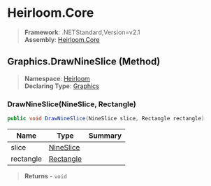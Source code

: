 # Heirloom.Core

> **Framework**: .NETStandard,Version=v2.1  
> **Assembly**: [Heirloom.Core][0]

## Graphics.DrawNineSlice (Method)

> **Namespace**: [Heirloom][0]  
> **Declaring Type**: [Graphics][1]

### DrawNineSlice(NineSlice, Rectangle)

```cs
public void DrawNineSlice(NineSlice slice, Rectangle rectangle)
```

| Name      | Type           | Summary |
|-----------|----------------|---------|
| slice     | [NineSlice][2] |         |
| rectangle | [Rectangle][3] |         |

> **Returns** - `void`

[0]: ../../../Heirloom.Core.md
[1]: ../Graphics.md
[2]: ../NineSlice.md
[3]: ../Rectangle.md
